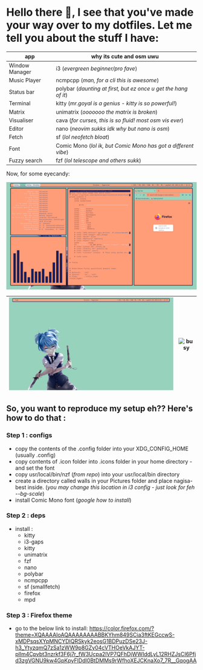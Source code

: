 # Hello there :wave:, I see that you've made your way over to my dotfiles. Let me tell you about the stuff I have:

| app            | why its cute and osm uwu                                        |
|----------------|-----------------------------------------------------------------|
| Window Manager | i3 (*evergreen beginner/pro fave*)                              |
| Music Player   | ncmpcpp (*man, for a cli this is awesome*)                      |
| Status bar     | polybar (*daunting at first, but ez once u get the hang of it*) |
| Terminal       | kitty (*mr.goyal is a genius - kitty is so powerful!*)          |
| Matrix         | unimatrix (*ooooooo the matrix is broken*)                      |
| Visualiser     | cava (*for curses, this is so fluid! most osm vis ever*)        |
| Editor         | nano (*neovim sukks idk why but nano is osm*)                   |
| Fetch          | sf (*lol neofetch bloat*)                                       |
| Font           | Comic Mono (*lol ik, but Comic Mono has got a different vibe*)  |
| Fuzzy search   | fzf (*lol telescope and others sukk*)

Now, for some eyecandy:

![busy](https://github.com/guruprasadah/dots/blob/72b2a6b47a82f04518ee85e95a95a5ba61eccc07/assets/busy-screeenshot.png)

| ![busy](https://github.com/guruprasadah/dots/blob/master/assets/home-image.png?raw=true) | ![busy](https://github.com/guruprasadah/dots/blob/master/Pictures/walls/nagisa-best.png?raw=true) |
|------------------------------------------------------------------------------------------------|------------------------------------------------------------------------------------------------|

## So, you want to reproduce my setup eh?? Here's how to do that :
### Step 1 : configs
 * copy the contents of the .config folder into your XDG_CONFIG_HOME (usually .config)
 * copy contents of .icon folder into .icons folder in your home directory - and set the font
 * copy usr/local/bin/nzf (*from repo*) into your usr/local/bin directory
 * create a directory called walls in your Pictures folder and place nagisa-best inside. (*you may change this location in i3 config - just look for feh --bg-scale*)
 * install Comic Mono font (*google how to install*)

### Step 2 : deps
* install :
   * kitty
   * i3-gaps
   * kitty
   * unimatrix
   * fzf
   * nano
   * polybar
   * ncmpcpp
   * sf (smallfetch)
   * firefox
   * mpd

### Step 3 : Firefox theme
* go to the below link to install:
  https://color.firefox.com/?theme=XQAAAAIoAQAAAAAAAABBKYhm849SCia3ftKEGccwS-xMDPsqsXYpMNCYDlQRSkyk2eosG1BDPuzDSe23J-h3_YtyzqmQ7zSa1zWW9p8GZy04cVTHOeVkAJYT-pllm4Cpvbt3nzrkf3F6j7r_fW3Ucpa2lVP7QFhDjWWIddLyL12RHZJsCI6Pfjd3zgVGNU9kw4GpKpyFlDdI0BtDMMs9rWfhoXEJCKnaXo7_7R__GqogAA
